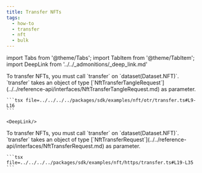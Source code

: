 ```yaml
---
title: Transfer NFTs
tags:
  - how-to
  - transfer
  - nft
  - bulk
---
```


import Tabs from '@theme/Tabs';
import TabItem from '@theme/TabItem';
import DeepLink from '../../_admonitions/_deep_link.md'

<Tabs>
  <TabItem value="otr" label="OTR">
    To transfer NFTs, you must call `transfer` on `dataset(Dataset.NFT)`.
    `transfer` takes an object of type [`NftTransferTangleRequest`](../../reference-api/interfaces/NftTransferTangleRequest.md) as parameter.

    ```tsx file=../../../../packages/sdk/examples/nft/otr/transfer.ts#L9-L16
    ```

    <DeepLink/>
  </TabItem>  
  <TabItem value="https" label="HTTPS">
    To transfer NFTs, you must call `transfer` on `dataset(Dataset.NFT)`.
    `transfer` takes an object of type [`NftTransferRequest`](../../reference-api/interfaces/NftTransferRequest.md) as parameter.

    ```tsx file=../../../../packages/sdk/examples/nft/https/transfer.ts#L19-L35
    ```
  </TabItem>
</Tabs>
